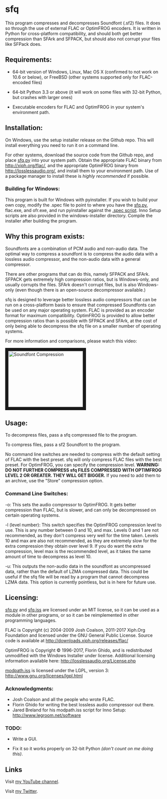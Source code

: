 # sfq

This program compresses and decompresses Soundfont (.sf2) files. It does so through the use of external FLAC or OptimFROG encoders. It is written in Python for cross-platform compatibility, and should both get better compression than SFArk and SFPACK, but should also not corrupt your files like SFPack does.


## Requirements:

* 64-bit version of Windows, Linux, Mac OS X (confirmed to not work on 10.6 or below), or FreeBSD (other systems supported only for FLAC-encoded files)

* 64-bit Python 3.3 or above (it will work on some files with 32-bit Python, but crashes with larger ones)

* Executable encoders for FLAC and OptimFROG in your system's environment path.


## Installation:

On Windows, use the setup installer release on the Github repo. This will install everything you need to run it on a command line.

For other systems, download the source code from the Github repo, and place [sfq.py](sfq.py) into your system path.
Obtain the appropriate FLAC binary from http://xiph.org/flac/, and the appropriate OptimFROG binary from http://losslessaudio.org/, and install them to your environment path. Use of a package manager to install these is *highly recommended* if possible.

### Building for Windows:

This program is built for Windows with pyinstaller. If you wish to build your own copy, modify the .spec file to point to where you have the [sfq.py](sfq.py), flac.exe, and ofr.exe, and run pyinstaller against the [.spec script](sfq.spec). Inno Setup scripts are also provided in the windows-installer directory. Compile the installer after building the program.


## Why this program exists:

Soundfonts are a combination of PCM audio and non-audio data. The optimal way to compress a soundfont is to compress the audio data with a lossless audio compressor, and the non-audio data with a general compressor.

There are other programs that can do this, namely SFPACK and SFArk. SFPACK gets extremely high compression ratios, but is Windows-only, and usually corrupts the files. SFArk doesn't corrupt files, but is also Windows-only (even though there is an open-source decompressor available.)

sfq is designed to leverage better lossless audio compressors that can be run on a cross-platform basis to ensure that compressed Soundfonts can be used on any major operating system. FLAC is provided as an encoder format for maximum compatibility. OptimFROG is provided to allow better compression ratios than is possible with SFPACK and SFArk, at the cost of only being able to decompress the sfq file on a smaller number of operating systems.

For more information and comparisons, please watch this video:

<a href="http://www.youtube.com/watch?feature=player_embedded&v=UsfDv2NqSd0
" target="_blank"><img src="http://img.youtube.com/vi/UsfDv2NqSd0/0.jpg" 
alt="Soundfont Compression" width="240" height="180" border="10" /></a>


## Usage:

To decompress files, pass a sfq compressed file to the program.

To compress files, pass a sf2 Soundfont to the program.

No command line switches are needed to compress with the default setting of FLAC with the best preset. sfq will only compress FLAC files with the best preset. For OptimFROG, you can specify the compression level. **WARNING: DO NOT FURTHER COMPRESS sfq FILES COMPRESSED WITH OPTIMFROG LEVEL 2 OR GREATER. THEY WILL GET BIGGER.** If you need to add them to an archive, use the "Store" compression option.

### Command Line Switches:

-o: This sets the audio compressor to OptimFROG. It gets better compression than FLAC, but is slower, and can only be decompressed on certain operating systems.

-l (level number):  This switch specifies the OptimFROG compression level to use. This is any number between 0 and 10, and max. Levels 0 and 1 are not recommended, as they don't compress very well for the time taken. Levels 10 and max are also not recommended, as they are extremely slow for the extra compression they obtain over level 9. If you do want the extra compression, level max is the recommended level, as it takes the same amount of time to decompress as level 10.

-u: This outputs the non-audio data in the soundfont as uncompressed data, rather than the default of LZMA compressed data. This could be useful if the sfq file will be read by a program that cannot decompress LZMA data. This option is currently pointless, but is in here for future use.


## Licensing:

[sfq.py](sfq.py) and [sfq.iss](./windows-installer/sfq.iss) are licensed under an MIT license, so it can be used as a module in other programs, or so it can be reimplemented in other programming languages.

FLAC is Copyright (c) 2004-2009 Josh Coalson, 2011-2017 Xiph.Org Foundation and licensed under the GNU General Public License. Source code is available at http://downloads.xiph.org/releases/flac/

OptimFROG is Copyright © 1996-2017, Florin Ghido, and is redistributed unmodified with the Windows Installer under license. Additional licensing information available here: http://losslessaudio.org/License.php

[modpath.iss](./windows-installer/modpath.iss) is licensed under the LGPL, version 3: http://www.gnu.org/licenses/lgpl.html


### Acknowledgments:

* Josh Coalson and all the people who wrote FLAC.
* Florin Ghido for writing the best lossless audio compressor out there.
* Jared Breland for his modpath.iss script for Inno Setup: http://www.legroom.net/software


### TODO:

* Write a GUI.

* Fix it so it works properly on 32-bit Python *(don't count on me doing this)*.

## Links
Visit [my YouTube channel](http://www.youtube.com/channel/UCVY8W2RJUIzfqNYoGL83AnQ).

Visit [my Twitter](http://twitter.com/pahandav).